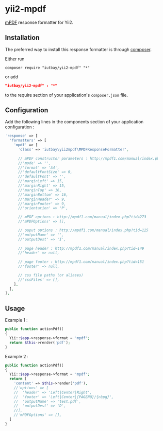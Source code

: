 # yii2-mpdf

[mPDF](http://www.mpdf1.com/) response formatter for Yii2.

Installation
------------
The preferred way to install this response formatter is through [composer](http://getcomposer.org/download/).

Either run

```
composer require "iutbay/yii2-mpdf" "*"
```

or add

```json
"iutbay/yii2-mpdf" : "*"
```

to the require section of your application's `composer.json` file.

Configuration
-------------
Add the following lines in the components section of your application configuration :

```php
'response' => [
  'formatters' => [
    'mpdf' => [
      'class' => 'iutbay\yii2mpdf\MPDFResponseFormatter',
      
      // mPDF constructor parameters : http://mpdf1.com/manual/index.php?tid=184
      //'mode' => '',
      //'format' => 'A4',
      //'defaultFontSize' => 0,
      //'defaultFont' => '',
      //'marginLeft' => 15,
      //'marginRight' => 15,
      //'marginTop' => 16,
      //'marginBottom' => 16,
      //'marginHeader' => 9,
      //'marginFooter' => 9,
      //'orientation' => 'P',

      // mPDF options : http://mpdf1.com/manual/index.php?tid=273
      //'mPDFOptions' => [],

      // ouput options : http://mpdf1.com/manual/index.php?tid=125
      //'outputName' => '',
      //'outputDest' => 'I',
      
      // page header : http://mpdf1.com/manual/index.php?tid=149
      //'header' => null,
      
      // page footer : http://mpdf1.com/manual/index.php?tid=151
      //'footer' => null,

      // css file paths (or aliases)
      //'cssFiles' => [],
    ],
  ],
],
```

Usage
-----
Example 1 :
```php
public function actionPdf()
{
  Yii::$app->response->format = 'mpdf';
  return $this->render('pdf');
}
```

Example 2 :
```php
public function actionPdf()
{
  Yii::$app->response->format = 'mpdf';
  return [
    'content' => $this->render('pdf'),
    //'options' => [
    //  'header' => 'Left|Center|Right',
    //  'footer' => 'Left|Center|{PAGENO}/{nbpg}',
    //  'outputName' => 'test.pdf',
    //  'outputDest' => 'D',
    //],
    //'mPDFOptions' => [],
  ]
}
```
